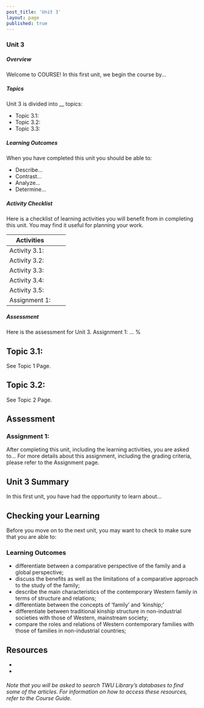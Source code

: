 ```yaml
---
post_title: 'Unit 3'
layout: page
published: true
---
```


### Unit 3  
##### Overview

Welcome to COURSE!  In this first unit, we begin the course by…

##### Topics
Unit 3 is divided into __ topics:
* Topic 3.1:
* Topic 3.2:
* Topic 3.3:

##### Learning Outcomes
When you have completed this unit you should be able to:
* Describe…
* Contrast…
* Analyze…
* Determine…

##### Activity Checklist
Here is a checklist of learning activities you will benefit from in completing this unit. You may find it useful for planning your work.

|Activities| | |
|----|----|----|
| Activity 3.1:| | |
| Activity 3.2:| | |
| Activity 3.3:| | |
| Activity 3.4:| | |
| Activity 3.5:| | |
| Assignment 1:| | |

##### Assessment
Here is the assessment for Unit 3.
Assignment 1: …
%

## Topic 3.1:
See Topic 1 Page.


## Topic 3.2:
See Topic 2 Page.


## Assessment


### Assignment 1:
After completing this unit, including the learning activities, you are asked to…
For more details about this assignment, including the grading criteria, please refer to the Assignment page.

## Unit 3 Summary


In this first unit, you have had the opportunity to learn about…


## Checking your Learning


Before you move on to the next unit, you may want to check to make sure that you are able to:

### Learning Outcomes

* differentiate between a comparative perspective of the family and a global perspective;
* discuss the benefits as well as the limitations of a comparative approach to the study of the family;
* describe the main characteristics of the contemporary Western family in terms of structure and relations;
* differentiate between the concepts of ‘family’ and ‘kinship;’
* differentiate between traditional kinship structure in non-industrial societies with those of Western, mainstream society;
* compare the roles and relations of Western contemporary families with those of families in non-industrial countries;


## Resources
*
*

###### Note that you will be asked to search TWU Library’s databases to find some of the articles. For information on how to access these resources, refer to the Course Guide.

